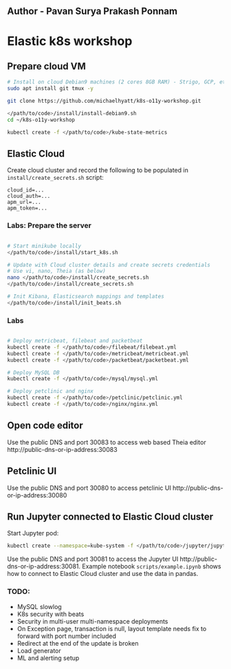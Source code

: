 ## Author - Pavan Surya Prakash Ponnam

# Elastic k8s workshop

## Prepare cloud VM
```bash
# Install on cloud Debian9 machines (2 cores 8GB RAM) - Strigo, GCP, etc
sudo apt install git tmux -y

git clone https://github.com/michaelhyatt/k8s-o11y-workshop.git

</path/to/code>/install/install-debian9.sh
cd ~/k8s-o11y-workshop

kubectl create -f </path/to/code>/kube-state-metrics
```
## Elastic Cloud
Create cloud cluster and record the following to be populated in `install/create_secrets.sh` script:
```
cloud_id=...
cloud_auth=...
apm_url=...
apm_token=...
```

### Labs: Prepare the server
```bash

# Start minikube locally
</path/to/code>/install/start_k8s.sh

# Update with Cloud cluster details and create secrets credentials
# Use vi, nano, Theia (as below)
nano </path/to/code>/install/create_secrets.sh
</path/to/code>/install/create_secrets.sh

# Init Kibana, Elasticsearch mappings and templates
</path/to/code>/install/init_beats.sh
```

### Labs
```bash

# Deploy metricbeat, filebeat and packetbeat
kubectl create -f </path/to/code>/filebeat/filebeat.yml
kubectl create -f </path/to/code>/metricbeat/metricbeat.yml
kubectl create -f </path/to/code>/packetbeat/packetbeat.yml

# Deploy MySQL DB
kubectl create -f </path/to/code>/mysql/mysql.yml

# Deploy petclinic and nginx
kubectl create -f </path/to/code>/petclinic/petclinic.yml
kubectl create -f </path/to/code>/nginx/nginx.yml

```

## Open code editor
Use the public DNS and port 30083 to access web based Theia editor
http://public-dns-or-ip-address:30083

## Petclinic UI
Use the public DNS and port 30080 to access petclinic UI
http://public-dns-or-ip-address:30080

## Run Jupyter connected to Elastic Cloud cluster
Start Jupyter pod:
```bash
kubectl create --namespace=kube-system -f </path/to/code>/jupyter/jupyter.yml
```
Use the public DNS and port 30081 to access the Jupyter UI
http://public-dns-or-ip-address:30081. Example notebook `scripts/example.ipynb` shows how to connect to Elastic Cloud cluster and use the data in pandas.

### TODO:
* MySQL slowlog
* K8s security with beats
* Security in multi-user multi-namespace deployments
* On Exception page, transaction is null, layout template needs fix to forward with port number included
* Redirect at the end of the update is broken
* Load generator
* ML and alerting setup
